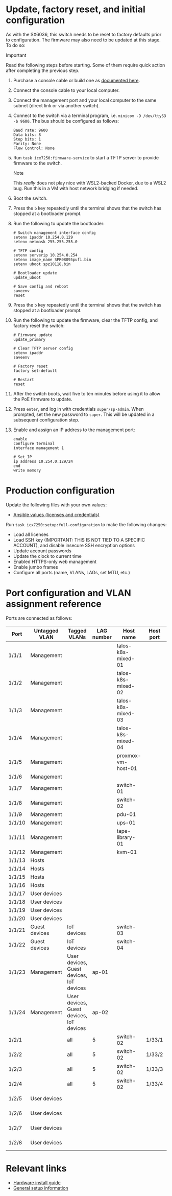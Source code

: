 # Update, factory reset, and initial configuration

As with the SX6036, this switch needs to be reset to factory defaults prior to configuration. The firmware may also need to be updated at this stage. To do so:

> [!IMPORTANT]
> Read the following steps before starting. Some of them require quick action after completing the previous step.

1. Purchase a console cable or build one as [documented here](../custom%20hardware/Brocade%20ICX%207250/Console%20cable/README.md).
2. Connect the console cable to your local computer.
3. Connect the management port and your local computer to the same subnet (direct link or via another switch).
4. Connect to the switch via a terminal program, i.e. `minicom -D /dev/ttyS3 -b 9600`. The bus should be configured as follows:
   
   ```yaml:
   Baud rate: 9600
   Data bits: 8
   Stop bits: 1
   Parity: None
   Flow Control: None
   ```
5. Run `task icx7250:firmware-service` to start a TFTP server to provide firmware to the switch.

    > [!NOTE]
    > This _really_ does not play nice with WSL2-backed Docker, due to a WSL2 bug. Run this in a VM with host network bridging if needed.

6. Boot the switch.
7. Press the `b` key repeatedly until the terminal shows that the switch has stopped at a bootloader prompt.
8. Run the following to update the bootloader:

    ```shell
    # Switch management interface config
    setenv ipaddr 10.254.0.129
    setenv netmask 255.255.255.0

    # TFTP config
    setenv serverip 10.254.0.254
    setenv image_name SPR08095pufi.bin
    setenv uboot spz10118.bin

    # Bootloader update
    update_uboot

    # Save config and reboot
    saveenv
    reset
    ```
9. Press the `b` key repeatedly until the terminal shows that the switch has stopped at a bootloader prompt.
10. Run the following to update the firmware, clear the TFTP config, and factory reset the switch:

    ```shell
    # Firmware update
    update_primary

    # Clear TFTP server config
    setenv ipaddr
    saveenv

    # Factory reset
    factory set-default

    # Restart
    reset
    ```
11. After the switch boots, wait five to ten minutes before using it to allow the PoE firmware to update.
12. Press `enter`, and log in with credentials `super/sp-admin`. When prompted, set the new password to `super`. This will be updated in a subsequent configuration step.
13. Enable and assign an IP address to the management port:

    ```shell
    enable
    configure terminal
    interface management 1

    # Set IP
    ip address 10.254.0.129/24
    end
    write memory
    ```

# Production configuration

Update the following files with your own values:
* [Ansible values (licenses and credentials)](../ansible/remote/switches/icx7250/group_vars/icx7250.sops.yaml)

Run `task icx7250:setup:full-configuration` to make the following changes:
* Load all licenses
* Load SSH key (IMPORTANT: THIS IS NOT TIED TO A SPECIFIC ACCOUNT), and disable insecure SSH encryption options
* Update account passwords
* Update the clock to current time
* Enabled HTTPS-only web management
* Enable jumbo frames
* Configure all ports (name, VLANs, LAGs, set MTU, etc.)

# Port configuration and VLAN assignment reference

Ports are connected as follows:

| Port   | Untagged VLAN | Tagged VLANs                             | LAG number | Host name          | Host port | Cable type |
| ------ | ------------- | ---------------------------------------- | ---------- | ------------------ | --------- | ---------- |
| 1/1/1  | Management    |                                          |            | talos-k8s-mixed-01 |           |            |
| 1/1/2  | Management    |                                          |            | talos-k8s-mixed-02 |           |            |
| 1/1/3  | Management    |                                          |            | talos-k8s-mixed-03 |           |            |
| 1/1/4  | Management    |                                          |            | talos-k8s-mixed-04 |           |            |
| 1/1/5  | Management    |                                          |            | proxmox-vm-host-01 |           |            |
| 1/1/6  | Management    |                                          |            |                    |           |            |
| 1/1/7  | Management    |                                          |            | switch-01          |           |            |
| 1/1/8  | Management    |                                          |            | switch-02          |           |            |
| 1/1/9  | Management    |                                          |            | pdu-01             |           |            |
| 1/1/10 | Management    |                                          |            | ups-01             |           |            |
| 1/1/11 | Management    |                                          |            | tape-library-01    |           |            |
| 1/1/12 | Management    |                                          |            | kvm-01             |           |            |
| 1/1/13 | Hosts         |                                          |            |                    |           |            |
| 1/1/14 | Hosts         |                                          |            |                    |           |            |
| 1/1/15 | Hosts         |                                          |            |                    |           |            |
| 1/1/16 | Hosts         |                                          |            |                    |           |            |
| 1/1/17 | User devices  |                                          |            |                    |           |            |
| 1/1/18 | User devices  |                                          |            |                    |           |            |
| 1/1/19 | User devices  |                                          |            |                    |           |            |
| 1/1/20 | User devices  |                                          |            |                    |           |            |
| 1/1/21 | Guest devices | IoT devices                              |            | switch-03          |           |            |
| 1/1/22 | Guest devices | IoT devices                              |            | switch-04          |           |            |
| 1/1/23 | Management    | User devices, Guest devices, IoT devices | ap-01      |                    |           |            |
| 1/1/24 | Management    | User devices, Guest devices, IoT devices | ap-02      |                    |           |            |
| 1/2/1  |               | all                                      | 5          | switch-02          | 1/33/1    | DAC SFP+   |
| 1/2/2  |               | all                                      | 5          | switch-02          | 1/33/2    | DAC SFP+   |
| 1/2/3  |               | all                                      | 5          | switch-02          | 1/33/3    | DAC SFP+   |
| 1/2/4  |               | all                                      | 5          | switch-02          | 1/33/4    | DAC SFP+   |
| 1/2/5  | User devices  |                                          |            |                    |           | LC fiber   |
| 1/2/6  | User devices  |                                          |            |                    |           | LC fiber   |
| 1/2/7  | User devices  |                                          |            |                    |           | LC fiber   |
| 1/2/8  | User devices  |                                          |            |                    |           | LC fiber   |

# Relevant links

* [Hardware install guide](https://gzhls.at/blob/ldb/a/b/e/7/6633931b0f02f6c5019f7d4e6b199bc36d38.pdf)
* [General setup information](https://fohdeesha.com/docs/icx7250.html)
